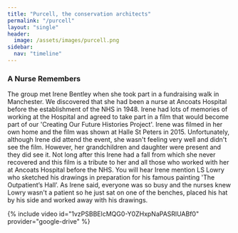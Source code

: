 ```yaml
---
title: "Purcell, the conservation architects"
permalink: "/purcell"
layout: "single"
header:
  image: /assets/images/purcell.png
sidebar:
  nav: "timeline"
---
```


### A Nurse Remembers

The group met Irene Bentley when she took part in a fundraising walk in Manchester.  We discovered that she had been a nurse at Ancoats Hospital before the establishment of the NHS in 1948. Irene had lots of memories of working at the Hospital and agreed to take part in a film that would become part of our 'Creating Our Future Histories Project'.  Irene was filmed in her own home and the film was shown at Halle St Peters in 2015.  Unfortunately, although Irene did attend the event, she wasn't feeling very well and didn't see the film.  However, her grandchildren and daughter were present and they did see it. Not long after this Irene had a fall from which she never recovered and this film is a tribute to her and all those who worked with her at Ancoats Hospital before the NHS. You will hear Irene mention LS Lowry who sketched his drawings in preparation for his famous painting 'The Outpatient’s Hall’. As Irene said, everyone was so busy and the nurses knew Lowry wasn't a patient so he just sat on one of the benches, placed his hat by his side and worked away with his drawings. 

{% include video id="1vzPSBBElcMQG0-Y0ZHxpNaPASRlUABf0" provider="google-drive" %}
